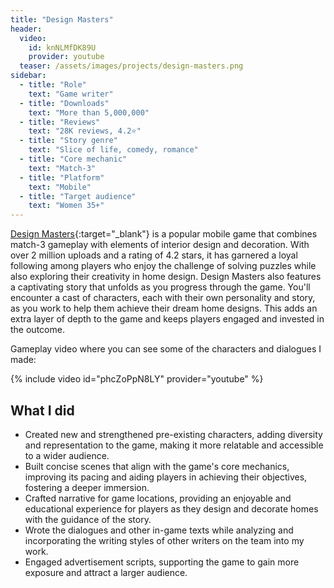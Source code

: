 ```yaml
---
title: "Design Masters"
header:
  video:
    id: knNLMfDK89U
    provider: youtube
  teaser: /assets/images/projects/design-masters.png
sidebar:
  - title: "Role"
    text: "Game writer"
  - title: "Downloads"
    text: "More than 5,000,000"
  - title: "Reviews"
    text: "28K reviews, 4.2⭐"
  - title: "Story genre"
    text: "Slice of life, comedy, romance"
  - title: "Core mechanic"
    text: "Match-3"
  - title: "Platform"
    text: "Mobile"
  - title: "Target audience"
    text: "Women 35+"
---
```


[Design Masters](https://play.google.com/store/apps/details?id=com.playgendary.homes){:target="\_blank"} is a popular mobile game that combines match-3 gameplay with elements of interior design and decoration. With over 2 million uploads and a rating of 4.2 stars, it has garnered a loyal following among players who enjoy the challenge of solving puzzles while also exploring their creativity in home design. Design Masters also features a captivating story that unfolds as you progress through the game. You'll encounter a cast of characters, each with their own personality and story, as you work to help them achieve their dream home designs. This adds an extra layer of depth to the game and keeps players engaged and invested in the outcome.

Gameplay video where you can see some of the characters and dialogues I made:

{% include video id="phcZoPpN8LY" provider="youtube" %}

## What I did

- Created new and strengthened pre-existing characters, adding diversity and representation to the game, making it more relatable and accessible to a wider audience.
- Built concise scenes that align with the game's core mechanics, improving its pacing and aiding players in achieving their objectives, fostering a deeper immersion.
- Crafted narrative for game locations, providing an enjoyable and educational experience for players as they design and decorate homes with the guidance of the story.
- Wrote the dialogues and other in-game texts while analyzing and incorporating the writing styles of other writers on the team into my work.
- Engaged advertisement scripts, supporting the game to gain more exposure and attract a larger audience.
